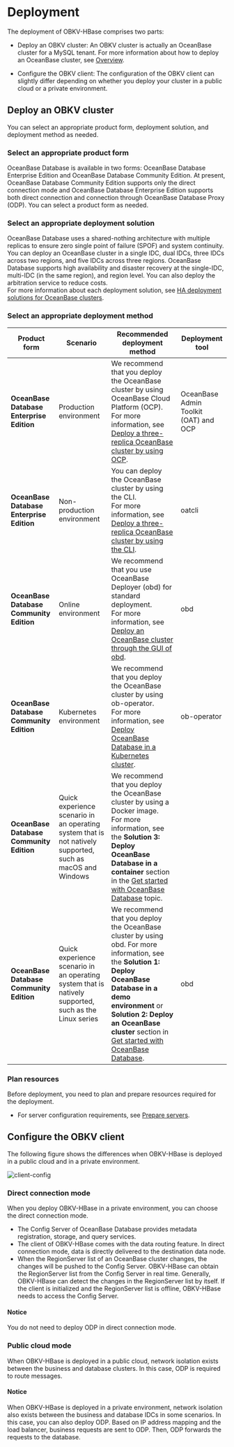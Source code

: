 # Deployment

The deployment of OBKV-HBase comprises two parts:

* Deploy an OBKV cluster: An OBKV cluster is actually an OceanBase cluster for a MySQL tenant. For more information about how to deploy an OceanBase cluster, see [Overview](../../400.deploy/100.deploy-overview.md).

* Configure the OBKV client: The configuration of the OBKV client can slightly differ depending on whether you deploy your cluster in a public cloud or a private environment.

## Deploy an OBKV cluster

You can select an appropriate product form, deployment solution, and deployment method as needed.

### Select an appropriate product form

OceanBase Database is available in two forms: OceanBase Database Enterprise Edition and OceanBase Database Community Edition. At present, OceanBase Database Community Edition supports only the direct connection mode and OceanBase Database Enterprise Edition supports both direct connection and connection through OceanBase Database Proxy (ODP). You can select a product form as needed.

### Select an appropriate deployment solution

OceanBase Database uses a shared-nothing architecture with multiple replicas to ensure zero single point of failure (SPOF) and system continuity. You can deploy an OceanBase cluster in a single IDC, dual IDCs, three IDCs across two regions, and five IDCs across three regions. OceanBase Database supports high availability and disaster recovery at the single-IDC, multi-IDC (in the same region), and region level. You can also deploy the arbitration service to reduce costs.   
For more information about each deployment solution, see [HA deployment solutions for OceanBase clusters](../../400.deploy/200.introduction-to-oceanbase-cluster-high-availability-deployment-scheme.md).

### Select an appropriate deployment method

| **Product form** | **Scenario** | **Recommended deployment method** | **Deployment tool** |
|---|---|---|---|
| **OceanBase Database Enterprise Edition** | Production environment | We recommend that you deploy the OceanBase cluster by using OceanBase Cloud Platform (OCP). <br/>For more information, see [Deploy a three-replica OceanBase cluster by using OCP](../../400.deploy/300.deploy-oceanbase-enterprise-edition/300.deploy-through-a-graphical-interface/300.deploy-oceanbase-cluster-use-ocp/500.deploy-three-oceanbase-replica-clusters-use-ocp.md).  | OceanBase Admin Toolkit (OAT) and OCP |
| **OceanBase Database Enterprise Edition** | Non-production environment | You can deploy the OceanBase cluster by using the CLI. <br/>For more information, see [Deploy a three-replica OceanBase cluster by using the CLI](../../400.deploy/300.deploy-oceanbase-enterprise-edition/400.deploy-through-the-command-line/200.deploy-the-oceanbase-cluster-command-line/400.deploy-three-oceanbase-replica-clusters.md).  | oatcli |
| **OceanBase Database Community Edition** | Online environment | We recommend that you use OceanBase Deployer (obd) for standard deployment. <br/>For more information, see [Deploy an OceanBase cluster through the GUI of obd](../../400.deploy/500.deploy-oceanbase-database-community-edition/200.local-deployment/400.deploy-by-ui/100.deploy-by-obd.md).  | obd |
| **OceanBase Database Community Edition** | Kubernetes environment | We recommend that you deploy the OceanBase cluster by using ob-operator. <br/>For more information, see [Deploy OceanBase Database in a Kubernetes cluster](../../400.deploy/500.deploy-oceanbase-database-community-edition/300.deploy-in-the-k8s-cluster.md).  | ob-operator |
| **OceanBase Database Community Edition** | Quick experience scenario in an operating system that is not natively supported, such as macOS and Windows | We recommend that you deploy the OceanBase cluster by using a Docker image. <br/>For more information, see the **Solution 3: Deploy OceanBase Database in a container** section in the [Get started with OceanBase Database](../../200.quickstart/100.quickly-experience-oceanbase-for-community.md) topic.  |  |
| **OceanBase Database Community Edition** | Quick experience scenario in an operating system that is natively supported, such as the Linux series | We recommend that you deploy the OceanBase cluster by using obd. For more information, see the **Solution 1: Deploy OceanBase Database in a demo environment** or **Solution 2: Deploy an OceanBase cluster** section in [Get started with OceanBase Database](../../200.quickstart/100.quickly-experience-oceanbase-for-community.md).  | obd |


### Plan resources

Before deployment, you need to plan and prepare resources required for the deployment.
* For server configuration requirements, see [Prepare servers](../../400.deploy/300.deploy-oceanbase-enterprise-edition/200.preparations-before-deploy/100.prepare-servers.md).

## Configure the OBKV client

The following figure shows the differences when OBKV-HBase is deployed in a public cloud and in a private environment.

![client-config](https://obportal.s3.ap-southeast-1.amazonaws.com/doc/img/OceanBase-Database-EN/client-config.png)

### Direct connection mode

When you deploy OBKV-HBase in a private environment, you can choose the direct connection mode.

* The Config Server of OceanBase Database provides metadata registration, storage, and query services.
* The client of OBKV-HBase comes with the data routing feature. In direct connection mode, data is directly delivered to the destination data node.
* When the RegionServer list of an OceanBase cluster changes, the changes will be pushed to the Config Server. OBKV-HBase can obtain the RegionServer list from the Config Server in real time. Generally, OBKV-HBase can detect the changes in the RegionServer list by itself. If the client is initialized and the RegionServer list is offline, OBKV-HBase needs to access the Config Server.

<main id="notice" type='notice'>
  <h4>Notice</h4>
  <p>You do not need to deploy ODP in direct connection mode. </p>
</main>

### Public cloud mode

When OBKV-HBase is deployed in a public cloud, network isolation exists between the business and database clusters. In this case, ODP is required to route messages.

<main id="notice" type='notice'>
  <h4>Notice</h4>
  <p>When OBKV-HBase is deployed in a private environment, network isolation also exists between the business and database IDCs in some scenarios. In this case, you can also deploy ODP. Based on IP address mapping and the load balancer, business requests are sent to ODP. Then, ODP forwards the requests to the database. </p>
</main>